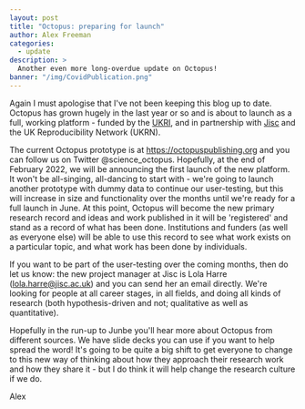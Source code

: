 ```yaml
---
layout: post
title: "Octopus: preparing for launch"
author: Alex Freeman
categories:
  - update
description: >
  Another even more long-overdue update on Octopus!
banner: "/img/CovidPublication.png"
---
```


Again I must apologise that I've not been keeping this blog up to date. Octopus has grown hugely in the last year or so and is about to launch as a full, working platform - funded by the [UKRI](https://www.ukri.org/news/funding-agreed-for-a-platform-that-will-change-research-culture/), and in partnership with [Jisc](https://www.jisc.ac.uk/rd/projects/octopus-creating-a-new-primary-research-record-for-science) and the UK Reproducibility Network (UKRN).


<!-- more -->

The current Octopus prototype is at https://octopuspublishing.org and you can follow us on Twitter @science_octopus. Hopefully, at the end of February 2022, we will be announcing the first launch of the new platform. It won't be all-singing, all-dancing to start with - we're going to launch another prototype with dummy data to continue our user-testing, but this will increase in size and functionality over the months until we're ready for a full launch in June. At this point, Octopus will become the new primary research record and ideas and work published in it will be 'registered' and stand as a record of what has been done. Institutions and funders (as well as everyone else) will be able to use this record to see what work exists on a particular topic, and what work has been done by individuals.

If you want to be part of the user-testing over the coming months, then do let us know: the new project manager at Jisc is Lola Harre (lola.harre@jisc.ac.uk) and you can send her an email directly. We're looking for people at all career stages, in all fields, and doing all kinds of research (both hypothesis-driven and not; qualitative as well as quantitative).

Hopefully in the run-up to Junbe you'll hear more about Octopus from different sources. We have slide decks you can use if you want to help spread the word! It's going to be quite a big shift to get everyone to change to this new way of thinking about how they approach their research work and how they share it - but I do think it will help change the research culture if we do.

Alex
